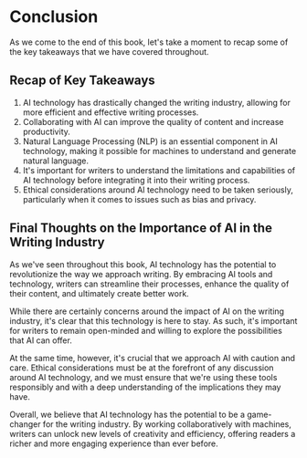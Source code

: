 Conclusion
==========

As we come to the end of this book, let's take a moment to recap some of the key takeaways that we have covered throughout.

Recap of Key Takeaways
----------------------

1. AI technology has drastically changed the writing industry, allowing for more efficient and effective writing processes.
2. Collaborating with AI can improve the quality of content and increase productivity.
3. Natural Language Processing (NLP) is an essential component in AI technology, making it possible for machines to understand and generate natural language.
4. It's important for writers to understand the limitations and capabilities of AI technology before integrating it into their writing process.
5. Ethical considerations around AI technology need to be taken seriously, particularly when it comes to issues such as bias and privacy.

Final Thoughts on the Importance of AI in the Writing Industry
--------------------------------------------------------------

As we've seen throughout this book, AI technology has the potential to revolutionize the way we approach writing. By embracing AI tools and technology, writers can streamline their processes, enhance the quality of their content, and ultimately create better work.

While there are certainly concerns around the impact of AI on the writing industry, it's clear that this technology is here to stay. As such, it's important for writers to remain open-minded and willing to explore the possibilities that AI can offer.

At the same time, however, it's crucial that we approach AI with caution and care. Ethical considerations must be at the forefront of any discussion around AI technology, and we must ensure that we're using these tools responsibly and with a deep understanding of the implications they may have.

Overall, we believe that AI technology has the potential to be a game-changer for the writing industry. By working collaboratively with machines, writers can unlock new levels of creativity and efficiency, offering readers a richer and more engaging experience than ever before.
